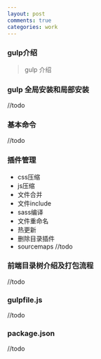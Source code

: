 ```yaml
---
layout: post
comments: true
categories: work
---
```


### gulp介绍
> gulp 介绍

### gulp 全局安装和局部安装
//todo
### 基本命令
//todo
### 插件管理
* css压缩
* js压缩
* 文件合并
* 文件include
* sass编译
* 文件重命名
* 热更新
* 删除目录插件
* sourcemaps
//todo

### 前端目录树介绍及打包流程
//todo


### gulpfile.js
//todo
### package.json
//todo
